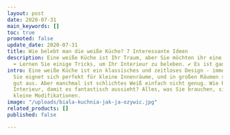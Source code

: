 ```yaml
---
layout: post
date: 2020-07-31
main_keywords: []
toc: true
promoted: false
update_date: 2020-07-31
title: Wie belebt man die weiße Küche? 7 Interessante Ideen
description: Eine weiße Küche ist Ihr Traum, aber Sie möchten ihr eine Farbe geben?
  ➡️ Lernen Sie einige Tricks, um Ihr Interieur zu beleben. ✔️ Es ist ganz einfach!
intro: Eine weiße Küche ist ein klassisches und zeitloses Design - immer im Trend.
  Sie eignet sich perfekt für kleine Innenräume, und in großen Räumen sieht sie unglaublich
  gut aus. Aber manchmal ist schlichtes Weiß einfach nicht genug. Wie belebt man sein
  Interieur, damit es fantastisch aussieht? Alles, was Sie brauchen, sind ein paar
  kleine Modifikationen.
image: "/uploads/biala-kuchnia-jak-ja-ozywic.jpg"
related_products: []
published: false

---
```

